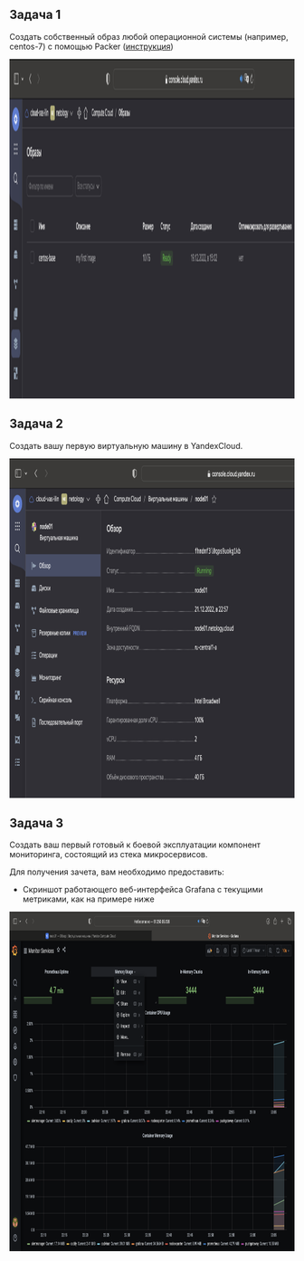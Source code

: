 ## Задача 1

Создать собственный образ  любой операционной системы (например, centos-7) с помощью Packer ([инструкция](https://cloud.yandex.ru/docs/tutorials/infrastructure-management/packer-quickstart))

<p align="center">
  <img width="1200" height="600" src="./assets/yc_01.png">
</p>


## Задача 2

Создать вашу первую виртуальную машину в YandexCloud.

<p align="center">
  <img width="1200" height="600" src="./assets/yc_02.png">
</p>

## Задача 3

Создать ваш первый готовый к боевой эксплуатации компонент мониторинга, состоящий из стека микросервисов.

Для получения зачета, вам необходимо предоставить:
- Скриншот работающего веб-интерфейса Grafana с текущими метриками, как на примере ниже
<p align="center">
  <img width="1200" height="600" src="./assets/yc_03.png">
</p>